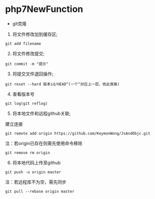# php7NewFunction

* git克隆

1. 将文件修改加到缓存区;

```git
git add filename
```

2. 将文件修改提交;

```git
git commit -m "提示"
```

3. 将提交文件退回操作;

```git
git reset --hard 版本id/HEAD^(一个^对应上一层，依此类推)
```

4. 查看版本号

```
git log(git reflog)
```

5. 将本地文件和远程github关联;

建立连接
```git
git remote add origin https://github.com/KeymonWong/JsAndObjc.git
```

注：若origin已存在则需先使用命令移除
```git
git remove rm origin
```

6. 将本地代码上传至github

```git
git push -u origin master
```

注：若远程库不为空，需先同步
```git
git pull --rebase origin master
```
